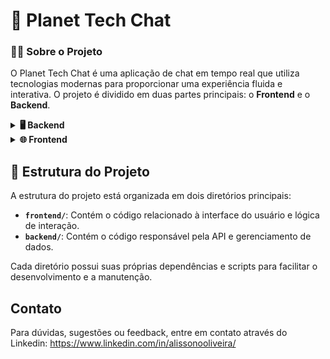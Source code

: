 # 💬 Planet Tech Chat

### 🧑‍💻 Sobre o Projeto

O Planet Tech Chat é uma aplicação de chat em tempo real que utiliza tecnologias modernas para proporcionar uma experiência fluida e interativa. O projeto é dividido em duas partes principais: o **Frontend** e o **Backend**.

<details>
<summary><strong>🖥️ Backend</strong></summary>

### Tecnologias Utilizadas

- **Node.js**: Ambiente de execução para JavaScript no lado do servidor.
- **Express.js**: Framework web para Node.js.
- **Multer**: Middleware para upload de arquivos.
- **UUID**: Geração de identificadores únicos.

### Dependências

- `cors`: ^2.8.5
- `express`: ^5.1.0
- `multer`: ^2.0.2
- `uuid`: ^13.0.0

### Dependências de Desenvolvimento

- `nodemon`: ^3.1.10

### Como Rodar o Backend

1. Navegue até o diretório `backend`:
   ```bash
   cd backend
   ```
2. Instale as dependências:
   ```bash
   npm install
   ```
3. Inicie o servidor:
   ```bash
   npm run dev
   ```
4. O servidor estará disponível em [http://localhost:3000](http://localhost:3000).

### Work Flow

- **Desenvolvimento**: Utilize `npm run dev` para rodar o servidor com reinício automático.
- **Produção**: Inicie o servidor com `npm start`.

</details>

<details>
<summary><strong>🌐 Frontend</strong></summary>

### Tecnologias Utilizadas

- **React**: Biblioteca para construção de interfaces de usuário.
- **TypeScript**: Superset do JavaScript que adiciona tipagem estática.
- **Vite**: Ferramenta de build rápida para desenvolvimento web moderno.
- **React Router DOM**: Gerenciamento de rotas no React.
- **Context API**: Gerenciamento de estado global.

### Dependências

- `react`: ^19.1.1
- `react-dom`: ^19.1.1
- `react-router-dom`: ^6.30.1
- `uuid`: ^13.0.0

### Dependências de Desenvolvimento

- `@eslint/js`: ^9.36.0
- `@types/node`: ^24.6.0
- `@types/react`: ^19.1.16
- `@types/react-dom`: ^19.1.9
- `@types/uuid`: ^10.0.0
- `@vitejs/plugin-react`: ^5.0.4
- `eslint`: ^9.36.0
- `eslint-plugin-react-hooks`: ^5.2.0
- `eslint-plugin-react-refresh`: ^0.4.22
- `globals`: ^16.4.0
- `typescript`: ~5.9.3
- `typescript-eslint`: ^8.45.0
- `vite`: ^7.1.7

### Como Rodar o Frontend

1. Navegue até o diretório `frontend`:
   ```bash
   cd frontend
   ```
2. Instale as dependências:
   ```bash
   npm install
   ```
3. Inicie o servidor de desenvolvimento:
   ```bash
   npm run dev
   ```
4. Acesse a aplicação em [http://localhost:5173](http://localhost:5173).

### Work Flow

- **Desenvolvimento**: Utilize `npm run dev` para rodar o servidor local.
- **Build**: Gere os arquivos otimizados para produção com `npm run build`.
- **Lint**: Verifique problemas de código com `npm run lint`.

</details>

## 🏢 Estrutura do Projeto

A estrutura do projeto está organizada em dois diretórios principais:

- **`frontend/`**: Contém o código relacionado à interface do usuário e lógica de interação.
- **`backend/`**: Contém o código responsável pela API e gerenciamento de dados.

Cada diretório possui suas próprias dependências e scripts para facilitar o desenvolvimento e a manutenção.

## Contato

Para dúvidas, sugestões ou feedback, entre em contato através do Linkedin: https://www.linkedin.com/in/alissonooliveira/
